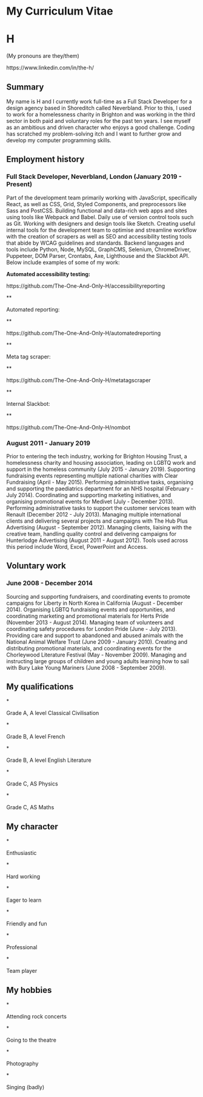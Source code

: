# My Curriculum Vitae

<h1>H</h1>
<p>(My pronouns are they/them)</p>
<p>https://www.linkedin.com/in/the-h/</p>

<h2>Summary</h2>
<p>My name is H and I currently work full-time as a Full Stack Developer for a design agency based in Shoreditch called Neverbland. Prior to this, I used to work for a homelessness charity in Brighton and was working in the third sector in both paid and voluntary roles for the past ten years. I see myself as an ambitious and driven character who enjoys a good challenge. Coding has scratched my problem-solving itch and I want to further grow and develop my computer programming skills.</p>

<h2>Employment history</h2>	
<h3>Full Stack Developer, Neverbland, London (January 2019 - Present)</h3>
<p>Part of the development team primarily working with JavaScript, specifically React, as well as CSS, Grid, Styled Components, and  preprocessors like Sass and PostCSS. Building functional and data-rich web apps and sites using tools like Webpack and Babel. Daily use of version control tools such as Git. Working with designers and design tools like Sketch. Creating useful internal tools for the development team to optimise and streamline workflow with the creation of scrapers as well as SEO and accessibility testing tools that abide by WCAG guidelines and standards. Backend languages and tools include Python, Node, MySQL, GraphCMS, Selenium, ChromeDriver, Puppeteer, DOM Parser, Crontabs, Axe, Lighthouse and the Slackbot API. Below include examples of some of my work:</p>

**<p>Automated accessibility testing:</p>**
<p>https://github.com/The-One-And-Only-H/accessibilityreporting</p>
**<p>Automated reporting:</p>**
<p>https://github.com/The-One-And-Only-H/automatedreporting</p>
**<p>Meta tag scraper:</p>**
<p>https://github.com/The-One-And-Only-H/metatagscraper</p>
**<p>Internal Slackbot:</p>**
<p>https://github.com/The-One-And-Only-H/nombot</p>

<h3>August 2011 - January 2019</h3>
<p>Prior to entering the tech industry, working for Brighton Housing Trust, a homelessness charity and housing association, leading on LGBTQ work and support in the homeless community (July 2015 - January 2019). Supporting fundraising events representing multiple national charities with Clear Fundraising (April - May 2015). Performing administrative tasks, organising and supporting the paediatrics department for an NHS hospital (February - July 2014). Coordinating and supporting marketing initiatives, and organising promotional events for Medivet (July - December 2013). Performing administrative tasks to support the customer services team with Renault (December 2012 - July 2013). Managing multiple international clients and delivering several projects and campaigns with The Hub Plus Advertising (August - September 2012). Managing clients, liaising with the creative team, handling quality control and delivering campaigns for Hunterlodge Advertising (August 2011 - August 2012). Tools used across this period include Word, Excel, PowerPoint and Access.</p>

<h2>Voluntary work</h2>
<h3>June 2008 - December 2014</h3>
<p>Sourcing and supporting fundraisers, and coordinating events to promote campaigns for Liberty in North Korea in California (August - December 2014). Organising LGBTQ fundraising events and opportunities, and coordinating marketing and promotional materials for Herts Pride (November 2013 - August 2014). Managing team of volunteers and coordinating safety procedures for London Pride (June - July 2013). Providing care and support to abandoned and abused animals with the National Animal Welfare Trust (June 2009 - January 2010). Creating and distributing promotional materials, and coordinating events for the Chorleywood Literature Festival (May - November 2009). Managing and instructing large groups of children and young adults learning how to sail with Bury Lake Young Mariners (June 2008 - September 2009).</p>

<h2>My qualifications</h2>
* <p>Grade A, A level Classical Civilisation</p>
* <p>Grade B, A level French</p>
* <p>Grade B, A level English Literature</p>
* <p>Grade C, AS Physics</p>
* <p>Grade C, AS Maths</p>

<h2>My character</h2>
* <p>Enthusiastic</p>
* <p>Hard working</p>
* <p>Eager to learn</p>
* <p>Friendly and fun</p>
* <p>Professional</p>
* <p>Team player</p>

<h2>My hobbies</h2>
* <p>Attending rock concerts</p>
* <p>Going to the theatre</p>
* <p>Photography</p>
* <p>Singing (badly)</p> 

